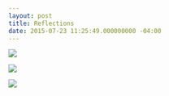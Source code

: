 ```yaml
---
layout: post
title: Reflections
date: 2015-07-23 11:25:49.000000000 -04:00
---
```

![](https://dl.dropboxusercontent.com/u/255297/portfolio/ghost/images/2015/Jul/lotus1.gif)

![](https://dl.dropboxusercontent.com/u/255297/portfolio/ghost/images/2015/Jul/lotus-2.gif)

![](https://dl.dropboxusercontent.com/u/255297/portfolio/ghost/images/2015/Jul/lotus2.gif)
